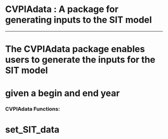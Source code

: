 # CVPIAdata : A package for generating inputs to the SIT model
***

# The CVPIAdata package enables users to generate the inputs for the SIT model
# given a begin and end year

### CVPIAdata Functions:
# set_SIT_data
